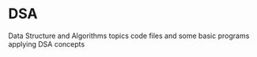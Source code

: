 # DSA
Data Structure and Algorithms topics code files and some basic programs applying DSA concepts
